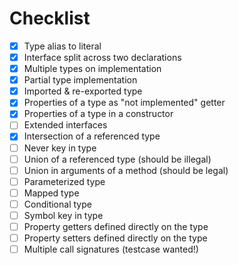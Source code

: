 # Checklist

- [x] Type alias to literal
- [x] Interface split across two declarations
- [x] Multiple types on implementation
- [x] Partial type implementation
- [x] Imported & re-exported type
- [x] Properties of a type as "not implemented" getter
- [x] Properties of a type in a constructor
- [ ] Extended interfaces
- [x] Intersection of a referenced type
- [ ] Never key in type
- [ ] Union of a referenced type (should be illegal)
- [ ] Union in arguments of a method (should be legal)
- [ ] Parameterized type
- [ ] Mapped type
- [ ] Conditional type
- [ ] Symbol key in type
- [ ] Property getters defined directly on the type
- [ ] Property setters defined directly on the type
- [ ] Multiple call signatures (testcase wanted!)
